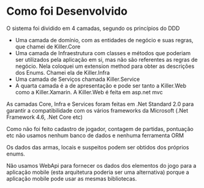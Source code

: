 # Como foi Desenvolvido

O sistema foi dividido em 4 camadas, segundo os princípios do DDD
* Uma camada de domínio, com as entidades de negócio e suas regras, que chamei de Killer.Core
* Uma camada de Infraestrutura com classes e métodos que poderiam ser utilizados pela aplicação em si, mas não são referentes as regras de negócio. Nela coloquei um extension method para obter as descrições dos Enums. Chamei ela de Killer.Infra
* Uma camada de Serviços chamada Killer.Service
* A quarta camada é a de apresentação e pode ser tanto a Killer.Web como a Killer.Xamarin. A Killer.Web é feita em asp.net mvc

As camadas Core, Infra e Services foram feitas em .Net Standard 2.0 para garantir a compatibilidade com os vários frameworks da Microsoft (.Net Framework 4.6, .Net Core etc)

Como não foi feito cadastro de jogador, contagem de partidas, pontuação etc não usamos nenhum banco de dados e nenhuma ferramenta ORM

Os dados das armas, locais e suspeitos podem ser obtidos dos próprios enums. 

Não usamos WebApi para fornecer os dados dos elementos do jogo para a aplicação mobile (esta arquitetura poderia ser uma alternativa) porque a aplicação mobile pode usar as mesmas bibliotecas.
